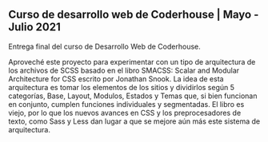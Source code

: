 ## Curso de desarrollo web de Coderhouse | Mayo - Julio 2021


Entrega final del curso de Desarrollo Web de Coderhouse.

Aproveché este proyecto para experimentar con un tipo de arquitectura de los archivos de SCSS basado en el libro SMACSS: Scalar and Modular Architecture for CSS escrito por Jonathan Snook. La idea de esta arquitectura es tomar los elementos de los sitios y dividirlos según 5 categorías, Base, Layout, Modulos, Estados y Temas que, si bien funcionan en conjunto, cumplen funciones individuales y segmentadas. El libro es viejo, por lo que los nuevos avances en CSS y los preprocesadores de texto, como Sass y Less dan lugar a que se mejore aún más este sistema de arquitectura.

